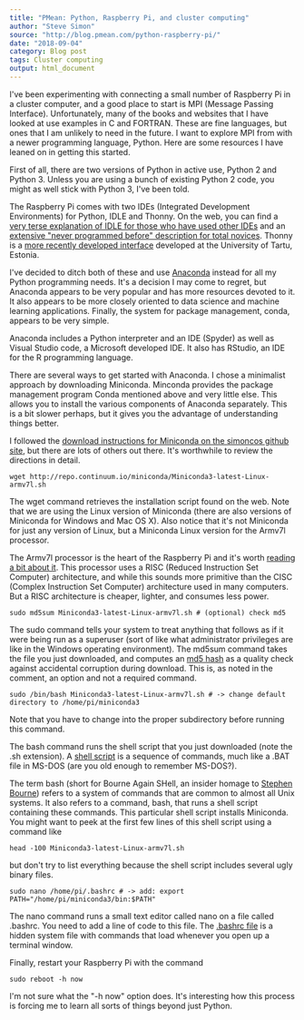 ```yaml
---
title: "PMean: Python, Raspberry Pi, and cluster computing"
author: "Steve Simon"
source: "http://blog.pmean.com/python-raspberry-pi/"
date: "2018-09-04"
category: Blog post
tags: Cluster computing
output: html_document
---
```


I've been experimenting with connecting a small number of Raspberry Pi
in a cluster computer, and a good place to start is MPI (Message Passing
Interface). Unfortunately, many of the books and websites that I have
looked at use examples in C and FORTRAN. These are fine languages, but
ones that I am unlikely to need in the future. I want to explore MPI
from with a newer programming language, Python. Here are some resources
I have leaned on in getting this started.

<!---More--->

First of all, there are two versions of Python in active use, Python 2
and Python 3. Unless you are using a bunch of existing Python 2 code,
you might as well stick with Python 3, I've been told.

The Raspberry Pi comes with two IDEs (Integrated Development
Environments) for Python, IDLE and Thonny. On the web, you can find a
[very terse explanation of IDLE for those who have used other
IDEs](http://www.raspberry-projects.com/pi/programming-in-python/general-python-programming/idle-python-programming)
and an [extensive "never programmed before" description for total
novices](https://www.raspberrypi.org/magpi/program-python/). Thonny is a
[more recently developed interface](https://thonny.org/) developed at
the University of Tartu, Estonia.

I've decided to ditch both of these and use
[Anaconda](https://en.wikipedia.org/wiki/Anaconda_(Python_distribution))
instead for all my Python programming needs. It's a decision I may come
to regret, but Anaconda appears to be very popular and has more
resources devoted to it. It also appears to be more closely oriented to
data science and machine learning applications. Finally, the system for
package management, conda, appears to be very simple.

Anaconda includes a Python interpreter and an IDE (Spyder) as well as
Visual Studio code, a Microsoft developed IDE. It also has RStudio, an
IDE for the R programming language.

There are several ways to get started with Anaconda. I chose a
minimalist approach by downloading Miniconda. Minconda provides the
package management program Conda mentioned above and very little else.
This allows you to install the various components of Anaconda
separately. This is a bit slower perhaps, but it gives you the advantage
of understanding things better.

I followed the [download instructions for Miniconda on the simoncos
github
site](https://gist.github.com/simoncos/a7ce35babeaf73f512be24135c0fbafb),
but there are lots of others out there. It's worthwhile to review the
directions in detail.

    wget http://repo.continuum.io/miniconda/Miniconda3-latest-Linux-armv7l.sh

The wget command retrieves the installation script found on the web.
Note that we are using the Linux version of Miniconda (there are also
versions of Miniconda for Windows and Mac OS X). Also notice that it's
not Miniconda for just any version of Linux, but a Miniconda Linux
version for the Armv7l processor.

The Armv7l processor is the heart of the Raspberry Pi and it's worth
[reading a bit about
it](https://en.wikipedia.org/wiki/ARM_architecture). This processor uses
a RISC (Reduced Instruction Set Computer) architecture, and while this
sounds more primitive than the CISC (Complex Instruction Set Computer)
architecture used in many computers. But a RISC architecture is cheaper,
lighter, and consumes less power.

    sudo md5sum Miniconda3-latest-Linux-armv7l.sh # (optional) check md5

The sudo command tells your system to treat anything that follows as if
it were being run as a superuser (sort of like what administrator
privileges are like in the Windows operating environment). The md5sum
command takes the file you just downloaded, and computes an [md5
hash](https://en.wikipedia.org/wiki/MD5) as a quality check against
accidental corruption during download. This is, as noted in the comment,
an option and not a required command.

    sudo /bin/bash Miniconda3-latest-Linux-armv7l.sh # -> change default directory to /home/pi/miniconda3

Note that you have to change into the proper subdirectory before running
this command.

The bash command runs the shell script that you just downloaded (note
the .sh extension). A [shell
script](https://www.shellscript.sh/index.html) is a sequence of
commands, much like a .BAT file in MS-DOS (are you old enough to
remember MS-DOS?).

The term bash (short for Bourne Again SHell, an insider homage to
[Stephen Bourne](https://en.wikipedia.org/wiki/Stephen_R._Bourne))
refers to a system of commands that are common to almost all Unix
systems. It also refers to a command, bash, that runs a shell script
containing these commands. This particular shell script installs
Miniconda. You might want to peek at the first few lines of this shell
script using a command like

    head -100 Miniconda3-latest-Linux-armv7l.sh

but don't try to list everything because the shell script includes
several ugly binary files.

    sudo nano /home/pi/.bashrc # -> add: export PATH="/home/pi/miniconda3/bin:$PATH"

The nano command runs a small text editor called nano on a file called
.bashrc. You need to add a line of code to this file. The [.bashrc
file](https://www.maketecheasier.com/what-is-bashrc/) is a hidden system
file with commands that load whenever you open up a terminal window.

Finally, restart your Raspberry Pi with the command

    sudo reboot -h now

I'm not sure what the "-h now" option does. It's interesting how this
process is forcing me to learn all sorts of things beyond just Python.




